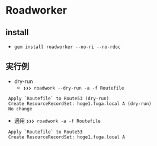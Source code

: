 # Roadworker

## install 
- `gem install roadworker --no-ri --no-rdoc`

## 実行例
- dry-run
  - `❯❯❯ roadwork --dry-run -a -f Routefile`
```
 Apply `Routefile` to Route53 (dry-run)
 Create ResourceRecordSet: hoge1.fuga.local A (dry-run)
 No change
```

 - 適用
 `❯❯❯ roadwork -a -f Routefile`
```
 Apply `Routefile` to Route53
 Create ResourceRecordSet: hoge1.fuga.local A
 ```
